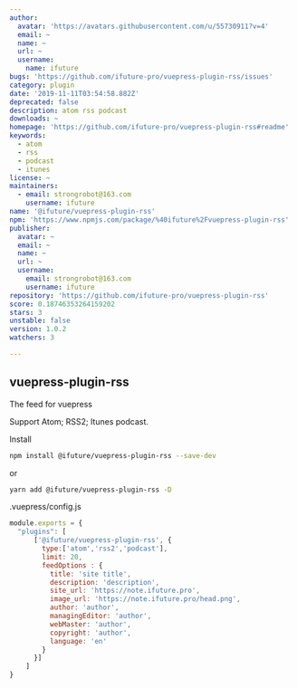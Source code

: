 ```yaml
---
author:
  avatar: 'https://avatars.githubusercontent.com/u/55730911?v=4'
  email: ~
  name: ~
  url: ~
  username:
    name: ifuture
bugs: 'https://github.com/ifuture-pro/vuepress-plugin-rss/issues'
category: plugin
date: '2019-11-11T03:54:58.882Z'
deprecated: false
description: atom rss podcast
downloads: ~
homepage: 'https://github.com/ifuture-pro/vuepress-plugin-rss#readme'
keywords:
  - atom
  - rss
  - podcast
  - itunes
license: ~
maintainers:
  - email: strongrobot@163.com
    username: ifuture
name: '@ifuture/vuepress-plugin-rss'
npm: 'https://www.npmjs.com/package/%40ifuture%2Fvuepress-plugin-rss'
publisher:
  avatar: ~
  email: ~
  name: ~
  url: ~
  username:
    email: strongrobot@163.com
    username: ifuture
repository: 'https://github.com/ifuture-pro/vuepress-plugin-rss'
score: 0.18746353264159202
stars: 3
unstable: false
version: 1.0.2
watchers: 3

---
```


vuepress-plugin-rss
-----------

The feed for vuepress

Support Atom; RSS2; Itunes podcast. 

Install

```bash
npm install @ifuture/vuepress-plugin-rss --save-dev
```
or
```bash
yarn add @ifuture/vuepress-plugin-rss -D
```

.vuepress/config.js

```js
module.exports = {
  "plugins": [
      ['@ifuture/vuepress-plugin-rss', {
        type:['atom','rss2','podcast'],
        limit: 20,
        feedOptions : {
          title: 'site title',
          description: 'description',
          site_url: 'https://note.ifuture.pro',
          image_url: 'https://note.ifuture.pro/head.png',
          author: 'author',
          managingEditor: 'author',
          webMaster: 'author',
          copyright: 'author',
          language: 'en'
        }
      }]
    ]
}
```